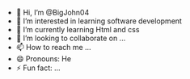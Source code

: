 - 👋 Hi, I’m @BigJohn04
- 👀 I’m interested in learning software development 
- 🌱 I’m currently learning Html and css 
- 💞️ I’m looking to collaborate on ...
- 📫 How to reach me ...
- 😄 Pronouns: He
- ⚡ Fun fact: ...

<!---
BigJohn04/BigJohn04 is a ✨ special ✨ repository because its `README.md` (this file) appears on your GitHub profile.
You can click the Preview link to take a look at your changes.
--->
